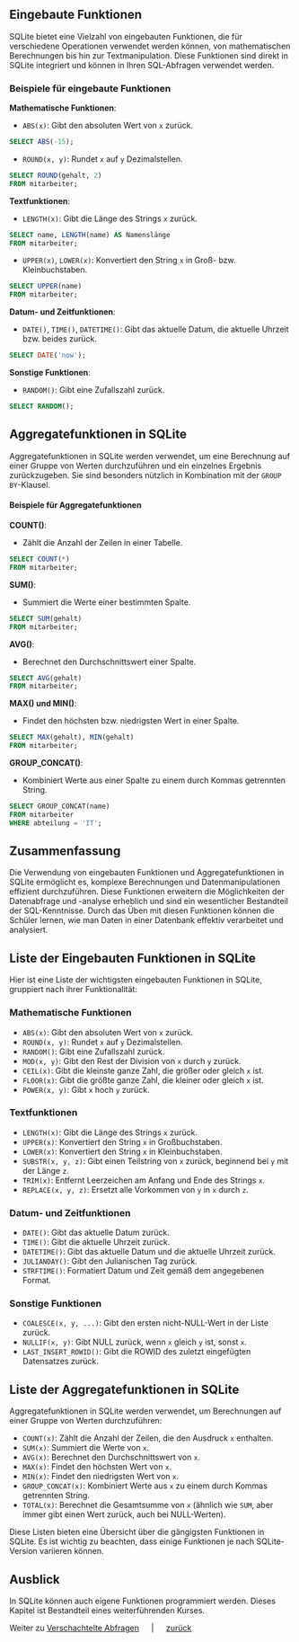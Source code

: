 ## Eingebaute Funktionen

SQLite bietet eine Vielzahl von eingebauten Funktionen, die für verschiedene Operationen verwendet werden können, von
mathematischen Berechnungen bis hin zur Textmanipulation. Diese Funktionen sind direkt in SQLite integriert und können
in Ihren SQL-Abfragen verwendet werden.

### Beispiele für eingebaute Funktionen

**Mathematische Funktionen**:

- `ABS(x)`: Gibt den absoluten Wert von `x` zurück.

```sql
SELECT ABS(-15);
```

- `ROUND(x, y)`: Rundet `x` auf `y` Dezimalstellen.

```sql
SELECT ROUND(gehalt, 2)
FROM mitarbeiter;
```

**Textfunktionen**:

- `LENGTH(x)`: Gibt die Länge des Strings `x` zurück.

```sql
SELECT name, LENGTH(name) AS Namenslänge
FROM mitarbeiter;
```

- `UPPER(x)`, `LOWER(x)`: Konvertiert den String `x` in Groß- bzw. Kleinbuchstaben.

```sql
SELECT UPPER(name)
FROM mitarbeiter;
```

**Datum- und Zeitfunktionen**:

- `DATE()`, `TIME()`, `DATETIME()`: Gibt das aktuelle Datum, die aktuelle Uhrzeit bzw. beides zurück.

```sql
SELECT DATE('now');
```

**Sonstige Funktionen**:

- `RANDOM()`: Gibt eine Zufallszahl zurück.

```sql
SELECT RANDOM();
```

## Aggregatefunktionen in SQLite

Aggregatefunktionen in SQLite werden verwendet, um eine Berechnung auf einer Gruppe von Werten durchzuführen und ein
einzelnes Ergebnis zurückzugeben. Sie sind besonders nützlich in Kombination mit der `GROUP BY`-Klausel.

#### Beispiele für Aggregatefunktionen

**COUNT()**:

- Zählt die Anzahl der Zeilen in einer Tabelle.

```sql
SELECT COUNT(*)
FROM mitarbeiter;
```

**SUM()**:

- Summiert die Werte einer bestimmten Spalte.

```sql
SELECT SUM(gehalt)
FROM mitarbeiter;
```

**AVG()**:

- Berechnet den Durchschnittswert einer Spalte.

```sql
SELECT AVG(gehalt)
FROM mitarbeiter;
```

**MAX() und MIN()**:

- Findet den höchsten bzw. niedrigsten Wert in einer Spalte.

```sql
SELECT MAX(gehalt), MIN(gehalt)
FROM mitarbeiter;
```

**GROUP_CONCAT()**:

- Kombiniert Werte aus einer Spalte zu einem durch Kommas getrennten String.

```sql
SELECT GROUP_CONCAT(name)
FROM mitarbeiter
WHERE abteilung = 'IT';
```

## Zusammenfassung

Die Verwendung von eingebauten Funktionen und Aggregatefunktionen in SQLite ermöglicht es, komplexe Berechnungen und
Datenmanipulationen effizient durchzuführen. Diese Funktionen erweitern die Möglichkeiten der Datenabfrage und -analyse
erheblich und sind ein wesentlicher Bestandteil der SQL-Kenntnisse. Durch das Üben mit diesen Funktionen können die
Schüler lernen, wie man Daten in einer Datenbank effektiv verarbeitet und analysiert.

## Liste der Eingebauten Funktionen in SQLite

Hier ist eine Liste der wichtigsten eingebauten Funktionen in SQLite, gruppiert nach ihrer Funktionalität:

### Mathematische Funktionen

- `ABS(x)`: Gibt den absoluten Wert von `x` zurück.
- `ROUND(x, y)`: Rundet `x` auf `y` Dezimalstellen.
- `RANDOM()`: Gibt eine Zufallszahl zurück.
- `MOD(x, y)`: Gibt den Rest der Division von `x` durch `y` zurück.
- `CEIL(x)`: Gibt die kleinste ganze Zahl, die größer oder gleich `x` ist.
- `FLOOR(x)`: Gibt die größte ganze Zahl, die kleiner oder gleich `x` ist.
- `POWER(x, y)`: Gibt `x` hoch `y` zurück.

### Textfunktionen

- `LENGTH(x)`: Gibt die Länge des Strings `x` zurück.
- `UPPER(x)`: Konvertiert den String `x` in Großbuchstaben.
- `LOWER(x)`: Konvertiert den String `x` in Kleinbuchstaben.
- `SUBSTR(x, y, z)`: Gibt einen Teilstring von `x` zurück, beginnend bei `y` mit der Länge `z`.
- `TRIM(x)`: Entfernt Leerzeichen am Anfang und Ende des Strings `x`.
- `REPLACE(x, y, z)`: Ersetzt alle Vorkommen von `y` in `x` durch `z`.

### Datum- und Zeitfunktionen

- `DATE()`: Gibt das aktuelle Datum zurück.
- `TIME()`: Gibt die aktuelle Uhrzeit zurück.
- `DATETIME()`: Gibt das aktuelle Datum und die aktuelle Uhrzeit zurück.
- `JULIANDAY()`: Gibt den Julianischen Tag zurück.
- `STRFTIME()`: Formatiert Datum und Zeit gemäß dem angegebenen Format.

### Sonstige Funktionen

- `COALESCE(x, y, ...)`: Gibt den ersten nicht-NULL-Wert in der Liste zurück.
- `NULLIF(x, y)`: Gibt NULL zurück, wenn `x` gleich `y` ist, sonst `x`.
- `LAST_INSERT_ROWID()`: Gibt die ROWID des zuletzt eingefügten Datensatzes zurück.

## Liste der Aggregatefunktionen in SQLite

Aggregatefunktionen in SQLite werden verwendet, um Berechnungen auf einer Gruppe von Werten durchzuführen:

- `COUNT(x)`: Zählt die Anzahl der Zeilen, die den Ausdruck `x` enthalten.
- `SUM(x)`: Summiert die Werte von `x`.
- `AVG(x)`: Berechnet den Durchschnittswert von `x`.
- `MAX(x)`: Findet den höchsten Wert von `x`.
- `MIN(x)`: Findet den niedrigsten Wert von `x`.
- `GROUP_CONCAT(x)`: Kombiniert Werte aus `x` zu einem durch Kommas getrennten String.
- `TOTAL(x)`: Berechnet die Gesamtsumme von `x` (ähnlich wie `SUM`, aber immer gibt einen Wert zurück, auch bei
  NULL-Werten).

Diese Listen bieten eine Übersicht über die gängigsten Funktionen in SQLite. Es ist wichtig zu beachten, dass einige
Funktionen je nach SQLite-Version variieren können.

## Ausblick

In SQLite können auch eigene Funktionen programmiert werden. Dieses Kapitel ist Bestandteil eines weiterführenden
Kurses.

Weiter zu [Verschachtelte Abfragen](../unterrichte/subselect_and_cte.md) &emsp; | &emsp; [zurück](../datenbanken.md)
